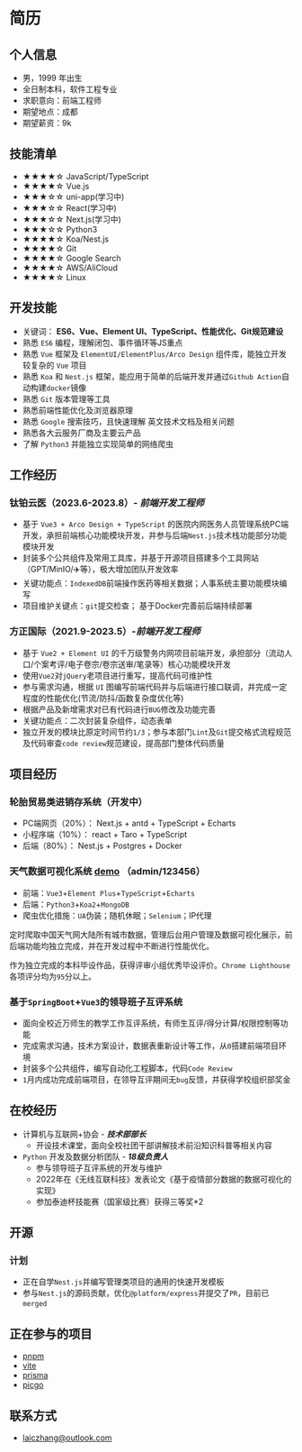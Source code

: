 # 简历

## 个人信息

- 男，1999 年出生
- 全日制本科，软件工程专业
- 求职意向：前端工程师
- 期望地点：成都
- 期望薪资：9k

## 技能清单

- ★★★★☆ JavaScript/TypeScript
- ★★★★☆ Vue.js
- ★★★☆☆ uni-app(学习中)
- ★★★☆☆ React(学习中)
- ★★★☆☆ Next.js(学习中)
- ★★★☆☆ Python3
- ★★★★☆ Koa/Nest.js
- ★★★★☆ Git
- ★★★★☆ Google Search
- ★★★★☆ AWS/AliCloud
- ★★★★☆ Linux

## 开发技能

- 关键词： **ES6、Vue、Element UI、TypeScript、性能优化、Git规范建设**
- 熟悉 `ES6` 编程，理解闭包、事件循环等JS重点
- 熟悉 `Vue` 框架及 `ElementUI/ElementPlus/Arco Design` 组件库，能独立开发较复杂的 `Vue` 项目
- 熟悉 `Koa` 和 `Nest.js` 框架，能应用于简单的后端开发并通过`Github Action`自动构建`docker`镜像
- 熟悉 `Git` 版本管理等工具
- 熟悉前端性能优化及浏览器原理
- 熟悉 `Google` 搜索技巧，且快速理解 英文技术文档及相关问题
- 熟悉各大云服务厂商及主要云产品
- 了解 `Python3` 并能独立实现简单的网络爬虫

## 工作经历

### 钛铂云医（2023.6-2023.8）- ***前端开发工程师***

- 基于 `Vue3 + Arco Design + TypeScript` 的医院内网医务人员管理系统PC端开发，承担前端核心功能模块开发，并参与后端`Nest.js`技术栈功能部分功能模块开发
- 封装多个公共组件及常用工具库，并基于开源项目搭建多个工具网站（GPT/MinIO/✈️等），极大增加团队开发效率
- 关键功能点：`IndexedDB`前端操作医药等相关数据；人事系统主要功能模块编写
- 项目维护关键点：`git`提交检查； 基于Docker完善前后端持续部署

### 方正国际（2021.9-2023.5）-***前端开发工程师***

- 基于 `Vue2 + Element UI` 的千万级警务内网项目前端开发，承担部分（流动人口/个案考评/电子卷宗/卷宗送审/笔录等）核心功能模块开发
- 使用`Vue2`对`jQuery`老项目进行重写，提高代码可维护性
- 参与需求沟通，根据 `UI` 图编写前端代码并与后端进行接口联调，并完成一定程度的性能优化(节流/防抖/函数复杂度优化等)
- 根据产品及新增需求对已有代码进行`BUG`修改及功能完善
- 关键功能点：二次封装复杂组件，动态表单
- 独立开发的模块比原定时间节约`1/3`；参与本部门`Lint`及`Git`提交格式流程规范及代码审查`code review`规范建设，提高部门整体代码质量

## 项目经历

### 轮胎贸易类进销存系统（开发中）

- PC端网页（20%）： Next.js + antd + TypeScript + Echarts
- 小程序端（10%）： react + Taro + TypeScript
- 后端（80%）： Nest.js + Postgres + Docker

### 天气数据可视化系统 [demo](https://weather.zyha.cn/) （admin/123456）

- 前端：`Vue3`+`Element Plus`+`TypeScript`+`Echarts`
- 后端：`Python3`+`Koa2`+`MongoDB`
- 爬虫优化措施：`UA`伪装；随机休眠；`Selenium`；IP代理

定时爬取中国天气网大陆所有城市数据，管理后台用户管理及数据可视化展示，前后端功能均独立完成，并在开发过程中不断进行性能优化。

作为独立完成的本科毕设作品，获得评审小组优秀毕设评价。`Chrome Lighthouse`各项评分均为`95`分以上。

### 基于`SpringBoot`+`Vue3`的领导班子互评系统

- 面向全校近万师生的教学工作互评系统，有师生互评/得分计算/权限控制等功能
- 完成需求沟通，技术方案设计，数据表重新设计等工作，从`0`搭建前端项目环境
- 封装多个公共组件，编写自动化工程脚本，代码`Code Review`
- `1`月内成功完成前端项目，在领导互评期间无`bug`反馈，并获得学校组织部奖金

## 在校经历

- 计算机与互联网+协会 - ***技术部部长***
  - 开设技术课堂，面向全校社团干部讲解技术前沿知识科普等相关内容
- `Python` 开发及数据分析团队 - ***18级负责人***
  - 参与领导班子互评系统的开发与维护
  - 2022年在《无线互联科技》发表论文《基于疫情部分数据的数据可视化的实现》
  - 参加泰迪杯技能赛（国家级比赛）获得三等奖*2

## 开源

### 计划

- 正在自学`Nest.js`并编写管理类项目的通用的快速开发模板
- 参与`Nest.js`的源码贡献，优化`@platform/express`并提交了`PR`，目前已`merged`

## 正在参与的项目

- [pnpm](https://github.com/pnpm/pnpm)
- [vite](https://github.com/vitejs/vite)
- [prisma](https://github.com/prisma/prisma)
- [picgo](https://github.com/PicGo/PicGo-Core)

## 联系方式

- [laiczhang@outlook.com](mailto:laiczhang@outlook.com)
